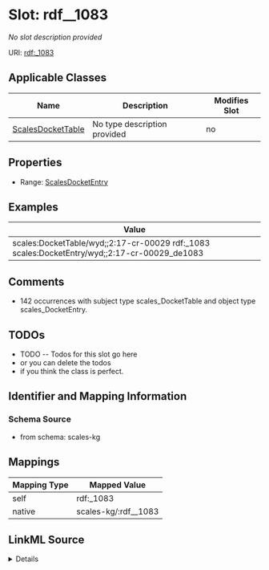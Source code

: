 

# Slot: rdf__1083


_No slot description provided_





URI: [rdf:_1083](http://www.w3.org/1999/02/22-rdf-syntax-ns#_1083)



<!-- no inheritance hierarchy -->





## Applicable Classes

| Name | Description | Modifies Slot |
| --- | --- | --- |
| [ScalesDocketTable](../classes/ScalesDocketTable.md) | No type description provided |  no  |







## Properties

* Range: [ScalesDocketEntry](../classes/ScalesDocketEntry.md)






## Examples

| Value |
| --- |
| scales:DocketTable/wyd;;2:17-cr-00029 rdf:_1083 scales:DocketEntry/wyd;;2:17-cr-00029_de1083 |

## Comments

* 142 occurrences with subject type scales_DocketTable and object type scales_DocketEntry.

## TODOs

* TODO -- Todos for this slot go here
* or you can delete the todos
* if you think the class is perfect.

## Identifier and Mapping Information







### Schema Source


* from schema: scales-kg




## Mappings

| Mapping Type | Mapped Value |
| ---  | ---  |
| self | rdf:_1083 |
| native | scales-kg/:rdf__1083 |




## LinkML Source

<details>
```yaml
name: rdf__1083
description: No slot description provided
todos:
- TODO -- Todos for this slot go here
- or you can delete the todos
- if you think the class is perfect.
comments:
- 142 occurrences with subject type scales_DocketTable and object type scales_DocketEntry.
examples:
- value: scales:DocketTable/wyd;;2:17-cr-00029 rdf:_1083 scales:DocketEntry/wyd;;2:17-cr-00029_de1083
from_schema: scales-kg
rank: 1000
slot_uri: rdf:_1083
alias: rdf__1083
domain_of:
- scales_DocketTable
range: scales_DocketEntry

```
</details>